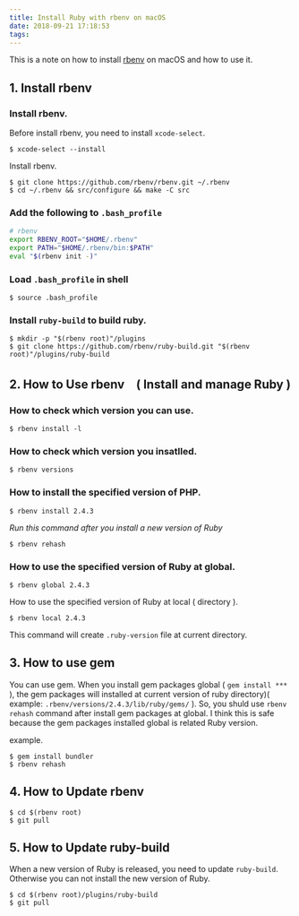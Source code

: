 ```yaml
---
title: Install Ruby with rbenv on macOS
date: 2018-09-21 17:18:53
tags:
---
```


This is a note on how to install [rbenv](https://github.com/rbenv/rbenv) on macOS and how to use it.

## 1. Install rbenv

### Install rbenv.

Before install rbenv, you need to install `xcode-select`.

```shell
$ xcode-select --install
```

Install rbenv.

```shell
$ git clone https://github.com/rbenv/rbenv.git ~/.rbenv
$ cd ~/.rbenv && src/configure && make -C src
```

### Add the following to `.bash_profile`

```sh
# rbenv
export RBENV_ROOT="$HOME/.rbenv"
export PATH="$HOME/.rbenv/bin:$PATH"
eval "$(rbenv init -)"
```

### Load `.bash_profile` in shell

```shell
$ source .bash_profile
```

### Install `ruby-build` to build ruby.

```shell
$ mkdir -p "$(rbenv root)"/plugins
$ git clone https://github.com/rbenv/ruby-build.git "$(rbenv root)"/plugins/ruby-build
```

## 2. How to Use rbenv　( Install and manage Ruby )

### How to check which version you can use.

```shell
$ rbenv install -l
```

### How to check which version you insatlled.

```shell
$ rbenv versions
```

### How to install the specified version of PHP.

```shell
$ rbenv install 2.4.3
```

*Run this command after you install a new version of Ruby*

```shell
$ rbenv rehash
```

### How to use the specified version of Ruby at global.

```shell
$ rbenv global 2.4.3
```

How to use the specified version of Ruby at local ( directory ).

```shell
$ rbenv local 2.4.3
```

This command will create `.ruby-version` file at current directory.

## 3. How to use gem

You can use gem.
When you install gem packages global ( `gem install ***` ), the gem packages will installed at current version of ruby directory)( example: `.rbenv/versions/2.4.3/lib/ruby/gems/` ).
So, you shuld use `rbenv rehash` command after install gem packages at global.
I think this is safe because the gem packages installed global is related Ruby version.

example.
```shell
$ gem install bundler
$ rbenv rehash
```

## 4. How to Update rbenv

```shell
$ cd $(rbenv root)
$ git pull
```

## 5. How to Update ruby-build

When a new version of Ruby is released, you need to update `ruby-build`. Otherwise you can not install the new version of Ruby.

```shell
$ cd $(rbenv root)/plugins/ruby-build
$ git pull
```
